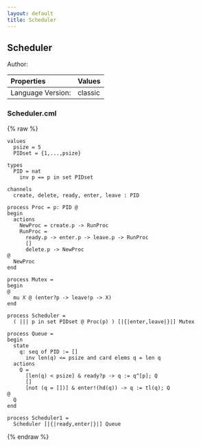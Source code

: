 ```yaml
---
layout: default
title: Scheduler
---
```


## Scheduler
Author: 




| Properties | Values          |
| :------------ | :---------- |
|Language Version:| classic|


### Scheduler.cml

{% raw %}
~~~
values
  psize = 5
  PIDset = {1,...,psize}
  
types
  PID = nat
    inv p == p in set PIDset

channels
  create, delete, ready, enter, leave : PID

process Proc = p: PID @
begin
  actions
    NewProc = create.p -> RunProc
    RunProc =
      ready.p -> enter.p -> leave.p -> RunProc
      []
      delete.p -> NewProc
@
  NewProc
end

process Mutex =
begin
@
  mu X @ (enter?p -> leave!p -> X) 
end

process Scheduler = 
  ( ||| p in set PIDset @ Proc(p) ) [|{|enter,leave|}|] Mutex
  
process Queue =
begin
  state 
    q: seq of PID := []
      inv len(q) <= psize and card elems q = len q 
  actions
    Q = 
      [len(q) < psize] & ready?p -> q := q^[p]; Q
      []
      [not (q = [])] & enter!(hd(q)) -> q := tl(q); Q
@
  Q
end

process Scheduler1 =
  Scheduler [|{|ready,enter|}|] Queue
~~~
{% endraw %}

